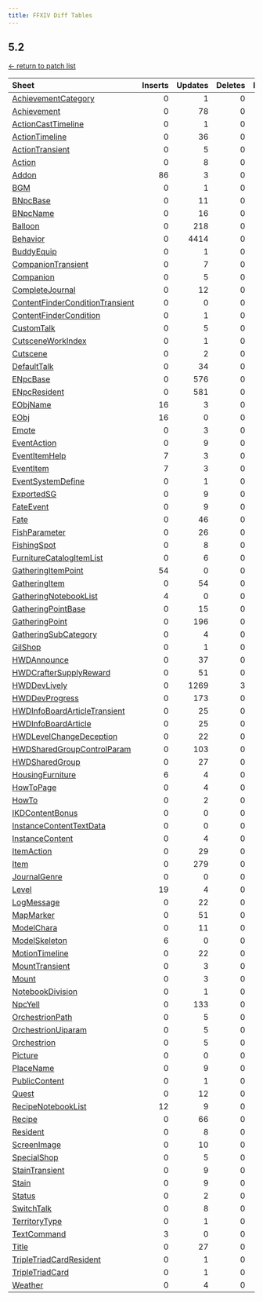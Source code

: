 ```yaml
---
title: FFXIV Diff Tables
---
```

## 5.2

[← return to patch list](https://makar8000.github.io/ffxiv-diff/)

| Sheet | Inserts | Updates | Deletes | Reorders |
| :---- | ------: | ------: | ------: | -------: |
| [AchievementCategory](AchievementCategory) |       0 |       1 |       0 |        0 |
| [Achievement](Achievement) |       0 |      78 |       0 |        0 |
| [ActionCastTimeline](ActionCastTimeline) |       0 |       1 |       0 |        0 |
| [ActionTimeline](ActionTimeline) |       0 |      36 |       0 |        0 |
| [ActionTransient](ActionTransient) |       0 |       5 |       0 |        0 |
| [Action](Action) |       0 |       8 |       0 |        0 |
| [Addon](Addon) |      86 |       3 |       0 |        0 |
| [BGM](BGM) |       0 |       1 |       0 |        0 |
| [BNpcBase](BNpcBase) |       0 |      11 |       0 |        0 |
| [BNpcName](BNpcName) |       0 |      16 |       0 |        0 |
| [Balloon](Balloon) |       0 |     218 |       0 |        0 |
| [Behavior](Behavior) |       0 |    4414 |       0 |        0 |
| [BuddyEquip](BuddyEquip) |       0 |       1 |       0 |        0 |
| [CompanionTransient](CompanionTransient) |       0 |       7 |       0 |        0 |
| [Companion](Companion) |       0 |       5 |       0 |        0 |
| [CompleteJournal](CompleteJournal) |       0 |      12 |       0 |        0 |
| [ContentFinderConditionTransient](ContentFinderConditionTransient) |       0 |       0 |       0 |        0 |
| [ContentFinderCondition](ContentFinderCondition) |       0 |       1 |       0 |        0 |
| [CustomTalk](CustomTalk) |       0 |       5 |       0 |        0 |
| [CutsceneWorkIndex](CutsceneWorkIndex) |       0 |       1 |       0 |        0 |
| [Cutscene](Cutscene) |       0 |       2 |       0 |        0 |
| [DefaultTalk](DefaultTalk) |       0 |      34 |       0 |        0 |
| [ENpcBase](ENpcBase) |       0 |     576 |       0 |        0 |
| [ENpcResident](ENpcResident) |       0 |     581 |       0 |        0 |
| [EObjName](EObjName) |      16 |       3 |       0 |        0 |
| [EObj](EObj) |      16 |       0 |       0 |        0 |
| [Emote](Emote) |       0 |       3 |       0 |        0 |
| [EventAction](EventAction) |       0 |       9 |       0 |        0 |
| [EventItemHelp](EventItemHelp) |       7 |       3 |       0 |        0 |
| [EventItem](EventItem) |       7 |       3 |       0 |        0 |
| [EventSystemDefine](EventSystemDefine) |       0 |       1 |       0 |        0 |
| [ExportedSG](ExportedSG) |       0 |       9 |       0 |        0 |
| [FateEvent](FateEvent) |       0 |       9 |       0 |        0 |
| [Fate](Fate) |       0 |      46 |       0 |        0 |
| [FishParameter](FishParameter) |       0 |      26 |       0 |        0 |
| [FishingSpot](FishingSpot) |       0 |       8 |       0 |        0 |
| [FurnitureCatalogItemList](FurnitureCatalogItemList) |       0 |       6 |       0 |        0 |
| [GatheringItemPoint](GatheringItemPoint) |      54 |       0 |       0 |        0 |
| [GatheringItem](GatheringItem) |       0 |      54 |       0 |        0 |
| [GatheringNotebookList](GatheringNotebookList) |       4 |       0 |       0 |        0 |
| [GatheringPointBase](GatheringPointBase) |       0 |      15 |       0 |        0 |
| [GatheringPoint](GatheringPoint) |       0 |     196 |       0 |        0 |
| [GatheringSubCategory](GatheringSubCategory) |       0 |       4 |       0 |        0 |
| [GilShop](GilShop) |       0 |       1 |       0 |        0 |
| [HWDAnnounce](HWDAnnounce) |       0 |      37 |       0 |        0 |
| [HWDCrafterSupplyReward](HWDCrafterSupplyReward) |       0 |      51 |       0 |        0 |
| [HWDDevLively](HWDDevLively) |       0 |    1269 |       3 |        0 |
| [HWDDevProgress](HWDDevProgress) |       0 |     173 |       0 |        0 |
| [HWDInfoBoardArticleTransient](HWDInfoBoardArticleTransient) |       0 |      25 |       0 |        0 |
| [HWDInfoBoardArticle](HWDInfoBoardArticle) |       0 |      25 |       0 |        0 |
| [HWDLevelChangeDeception](HWDLevelChangeDeception) |       0 |      22 |       0 |        0 |
| [HWDSharedGroupControlParam](HWDSharedGroupControlParam) |       0 |     103 |       0 |        0 |
| [HWDSharedGroup](HWDSharedGroup) |       0 |      27 |       0 |        0 |
| [HousingFurniture](HousingFurniture) |       6 |       4 |       0 |        0 |
| [HowToPage](HowToPage) |       0 |       4 |       0 |        0 |
| [HowTo](HowTo) |       0 |       2 |       0 |        0 |
| [IKDContentBonus](IKDContentBonus) |       0 |       0 |       0 |        0 |
| [InstanceContentTextData](InstanceContentTextData) |       0 |       0 |       0 |        0 |
| [InstanceContent](InstanceContent) |       0 |       4 |       0 |        0 |
| [ItemAction](ItemAction) |       0 |      29 |       0 |        0 |
| [Item](Item) |       0 |     279 |       0 |        0 |
| [JournalGenre](JournalGenre) |       0 |       0 |       0 |        0 |
| [Level](Level) |      19 |       4 |       0 |        0 |
| [LogMessage](LogMessage) |       0 |      22 |       0 |        0 |
| [MapMarker](MapMarker) |       0 |      51 |       0 |        0 |
| [ModelChara](ModelChara) |       0 |      11 |       0 |        0 |
| [ModelSkeleton](ModelSkeleton) |       6 |       0 |       0 |        0 |
| [MotionTimeline](MotionTimeline) |       0 |      22 |       0 |        0 |
| [MountTransient](MountTransient) |       0 |       3 |       0 |        0 |
| [Mount](Mount) |       0 |       3 |       0 |        0 |
| [NotebookDivision](NotebookDivision) |       0 |       1 |       0 |        0 |
| [NpcYell](NpcYell) |       0 |     133 |       0 |        0 |
| [OrchestrionPath](OrchestrionPath) |       0 |       5 |       0 |        0 |
| [OrchestrionUiparam](OrchestrionUiparam) |       0 |       5 |       0 |        0 |
| [Orchestrion](Orchestrion) |       0 |       5 |       0 |        0 |
| [Picture](Picture) |       0 |       0 |       0 |        0 |
| [PlaceName](PlaceName) |       0 |       9 |       0 |        0 |
| [PublicContent](PublicContent) |       0 |       1 |       0 |        0 |
| [Quest](Quest) |       0 |      12 |       0 |        0 |
| [RecipeNotebookList](RecipeNotebookList) |      12 |       9 |       0 |        0 |
| [Recipe](Recipe) |       0 |      66 |       0 |        0 |
| [Resident](Resident) |       0 |       8 |       0 |        0 |
| [ScreenImage](ScreenImage) |       0 |      10 |       0 |        0 |
| [SpecialShop](SpecialShop) |       0 |       5 |       0 |        0 |
| [StainTransient](StainTransient) |       0 |       9 |       0 |        0 |
| [Stain](Stain) |       0 |       9 |       0 |        0 |
| [Status](Status) |       0 |       2 |       0 |        0 |
| [SwitchTalk](SwitchTalk) |       0 |       8 |       0 |        0 |
| [TerritoryType](TerritoryType) |       0 |       1 |       0 |        0 |
| [TextCommand](TextCommand) |       3 |       0 |       0 |        0 |
| [Title](Title) |       0 |      27 |       0 |        0 |
| [TripleTriadCardResident](TripleTriadCardResident) |       0 |       1 |       0 |        0 |
| [TripleTriadCard](TripleTriadCard) |       0 |       1 |       0 |        0 |
| [Weather](Weather) |       0 |       4 |       0 |        0 |